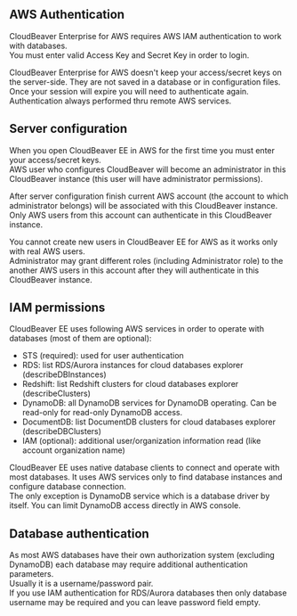## AWS Authentication

CloudBeaver Enterprise for AWS requires AWS IAM authentication to work with databases.  
You must enter valid Access Key and Secret Key in order to login.  

CloudBeaver Enterprise for AWS doesn't keep your access/secret keys on the server-side. They are not saved in a database or in configuration files.  
Once your session will expire you will need to authenticate again. Authentication always performed thru remote AWS services.  

## Server configuration

When you open CloudBeaver EE in AWS for the first time you must enter your access/secret keys.  
AWS user who configures CloudBeaver will become an administrator in this CloudBeaver instance (this user will have administrator permissions).  

After server configuration finish current AWS account (the account to which administrator belongs) will be associated with this CloudBeaver instance. Only AWS users from this account can authenticate in this CloudBeaver instance.  

You cannot create new users in CloudBeaver EE for AWS as it works only with real AWS users.  
Administrator may grant different roles (including Administrator role) to the another AWS users in this account after they will authenticate in this CloudBeaver instance.  

## IAM permissions

CloudBeaver EE uses following AWS services in order to operate with databases (most of them are optional):

- STS (required): used for user authentication
- RDS: list RDS/Aurora instances for cloud databases explorer (describeDBInstances)
- Redshift: list Redshift clusters for cloud databases explorer (describeClusters)
- DynamoDB: all DynamoDB services for DynamoDB operating. Can be read-only for read-only DynamoDB access.
- DocumentDB: list DocumentDB clusters for cloud databases explorer (describeDBClusters)
- IAM (optional): additional user/organization information read (like account organization name)

CloudBeaver EE uses native database clients to connect and operate with most databases. It uses AWS services only to find  database instances and configure database connection.  
The only exception is DynamoDB service which is a database driver by itself. You can limit DynamoDB access directly in AWS console.

## Database authentication

As most AWS databases have their own authorization system (excluding DynamoDB) each database may require additional authentication parameters.  
Usually it is a username/password pair.  
If you use IAM authentication for RDS/Aurora databases then only database username may be required and you can leave password field empty.

